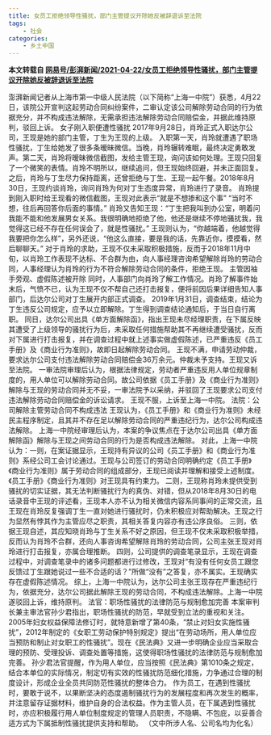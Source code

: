 ```yaml
---
title: 女员工拒绝领导性骚扰，部门主管提议开除她反被辞退诉至法院
tags:
	- 社会
categories:
    - 乡土中国
---
```


**本文转载自 [网易号/彭湃新闻/2021-04-22/女员工拒绝领导性骚扰，部门主管提议开除她反被辞退诉至法院](https://www.163.com/dy/article/G87LHCV70514R9P4.html)**

澎湃新闻记者从上海市第一中级人民法院（以下简称“上海一中院”）获悉，4月22日，该院公开宣判这起劳动合同纠纷案件，二审认定该公司解除劳动合同的行为依据充分，并不构成违法解除，无需承担违法解除劳动合同赔偿金，并据此维持原判，驳回上诉。
女子刚入职便遭性骚扰
2017年9月28日，肖玲正式入职达尔公司，王现是她的部门主管，丁生为王现的上级。
入职第一天，肖玲就遭遇了职场性骚扰，丁生给她发了很多条暧昧微信。当晚，肖玲辗转难眠，最终决定勇敢发声。第二天，肖玲将暧昧微信截图，发给主管王现，询问该如何处理。王现只回复了一个微笑的表情。肖玲不明所以，继续追问，但王现始终回避，并未正面回复。
之后，肖玲与丁生尽力保持距离，还曾拒绝与丁生、王现一起午餐。2018年8月30日，王现约谈肖玲，询问肖玲为何对丁生态度异常，肖玲进行了录音。
肖玲提到刚入职时给王现看的微信截图，王现对此表示“就是不想掺和这个事” “当时不想，往后再回答你后面的事情。”
肖玲又告知王现：“丁生把我叫到办公室，明着问我能不能和他发展男女关系。我很明确地拒绝了他，他还是继续不停地骚扰我，我觉得这已经不存在任何误会了，就是性骚扰。”
王现则认为，“你越端着，他越觉得我要把你怎么样”，另外还说，“他这么直接，要是我的话，先靠近你，摸摸看，然后聊聊天。”
对于肖玲的求助，王现不仅未采取积极措施，反而于2018年11月中旬，以肖玲工作表现不达标、不合群为由，向人事经理咨询希望解除肖玲的劳动合同，人事经理认为肖玲的行为不符合解除劳动合同的条件，拒绝王现。
主管因袖手旁观、虚假陈述被开除
同时，人事部门向肖玲了解工作情况。肖玲了解事件始末后，气愤不已，认为王现不仅不帮自己还打击报复，便将前因后果详细告知人事部门，后达尔公司对丁生展开内部正式调查。
2019年1月31日，调查结束，结论为丁生违反公司规定，应予以立即解除。丁生得到调查结论通知后，于当日自行离职。
同日，达尔公司出具《单方面解除函》，指出王现未尽经理职责，在下属反映其遭受了上级领导的骚扰行为后，未采取任何措施帮助其不再继续遭受骚扰，反而对下属进行打击报复，并在调查过程中就上述事实做虚假陈述，已严重违反《员工手册》及《商业行为准则》，故即日起解除劳动合同。
王现不满，申请劳动仲裁，要求达尔公司支付违法解除劳动合同赔偿金36万余元。仲裁未予支持。王现又诉至法院。
一审法院审理后认为，根据法律规定，劳动者严重违反用人单位规章制度的，用人单位可以解除劳动合同。故公司依据《员工手册》及《商业行为准则》解除与王现的劳动合同并无不妥，一审法院予以采纳，并驳回了王现要求公司支付违法解除劳动合同赔偿金的诉讼请求。
王现不服，上诉至上海一中院。
法院：公司解除主管劳动合同不构成违法
王现认为，《员工手册》和《商业行为准则》未经民主程序制定，且其并不存在足以解除劳动合同的严重违纪行为，达尔公司构成违法解除。
上海一中院经审理后认为，本案的争议焦点在于达尔公司出具《单方面解除函》解除与王现之间劳动合同的行为是否构成违法解除。
对此，上海一中院认为：一则，在案证据显示，王现持有异议的公司《员工手册》和《商业行为准则》系经公司工会讨论通过。王现与公司签订的劳动合同明确约定《员工手册》《商业行为准则》属于劳动合同的组成部分，王现已阅读并理解和接受上述制度。《员工手册》《商业行为准则》对王现具有约束力。
二则，王现称肖玲未提供受到骚扰的切实证据，其无法判断骚扰行为的真伪、对错，但从2018年8月30日的电话录音中王现的评述看，王现本人亦不认为相关微信内容系同事间的正常交流，且王现在肖玲反复强调丁生一直对她进行骚扰时，仍未积极应对帮助解决。王现之行为显然有悖其作为主管应尽之职责，其相关答复内容亦有违公序良俗。
三则，依据王现自述，其应知晓肖玲与丁生关系不好之原因，但王现不仅未采取积极举措，反而认为肖玲不合群，还向人事咨询希望解除肖玲的劳动合同，公司主张王现对肖玲进行打击报复，亦属合理推断。
四则，公司提供的调查笔录显示，王现在调查过程中，对调查笔录中的诸多问题都进行过修改，王现对“有没有任何女员工跟您反馈过丁生跟她说过一些不合适的话？”所做“没有”之答复，亦不属实。王现确实存在虚假陈述情况。
综上，上海一中院认为，达尔公司主张王现存在严重违纪行为，依据充分，达尔公司据此解除王现的劳动合同，不构成违法解除。上海一中院遂驳回上诉，维持原判。
法官：职场性骚扰的法律防范与规制愈加完善
本案审判长兼主审法官孙少君指出，职场性骚扰的防范，早就受到立法的重视和关注。2005年妇女权益保障法修订时，就特意新增了第40条，“禁止对妇女实施性骚扰”，2012年制定的《女职工劳动保护特别规定》提出“在劳动场所，用人单位应当预防和制止对女职工的性骚扰”。现在《民法典》又进一步明确企业应当采取合理的预防、受理投诉、调查处置等措施，这使得职场性骚扰的法律防范与规制愈加完善。
孙少君法官提醒，作为用人单位，应当按照《民法典》第1010条之规定，结合本单位的实际情况，制定切有实效的性骚扰防范细化措施，力争通过合理的制度设计，形成企业全员共同防范性骚扰的整体合力。
作为员工，在遇到性骚扰时，要敢于说不，以果断坚决的态度遏制骚扰行为的发展程度和再次发生的概率，并注意留存证据材料，维护自身的合法权益。作为主管人员，在下属遇到性骚扰时，亦应积极履行用人单位制度规定的管理人员职责，不隐瞒、不包庇，以妥善合适方式为下属抵制性骚扰提供支持和帮助。
（文中所涉人名、公司名均为化名）